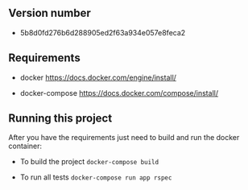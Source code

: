 ## Version number

- 5b8d0fd276b6d288905ed2f63a934e057e8feca2

## Requirements

- docker
  https://docs.docker.com/engine/install/

- docker-compose
  https://docs.docker.com/compose/install/

## Running this project

After you have the requirements just need to build and run the docker container:

- To build the project
  `docker-compose build`

- To run all tests
  `docker-compose run app rspec`
